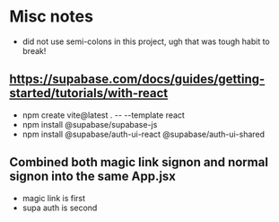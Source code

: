 # Misc notes
-   did not use semi-colons in this project, ugh that was tough habit to break!

## https://supabase.com/docs/guides/getting-started/tutorials/with-react
-   npm create vite@latest . -- --template react
-   npm install @supabase/supabase-js
-   npm install @supabase/auth-ui-react @supabase/auth-ui-shared

## Combined both magic link signon and normal signon into the same App.jsx
-   magic link is first
-   supa auth is second
